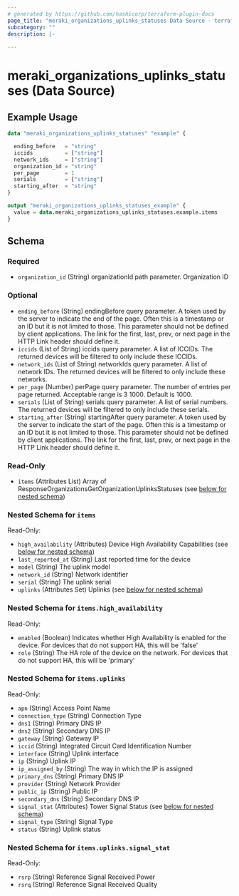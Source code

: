 ```yaml
---
# generated by https://github.com/hashicorp/terraform-plugin-docs
page_title: "meraki_organizations_uplinks_statuses Data Source - terraform-provider-meraki"
subcategory: ""
description: |-
  
---
```


# meraki_organizations_uplinks_statuses (Data Source)



## Example Usage

```terraform
data "meraki_organizations_uplinks_statuses" "example" {

  ending_before   = "string"
  iccids          = ["string"]
  network_ids     = ["string"]
  organization_id = "string"
  per_page        = 1
  serials         = ["string"]
  starting_after  = "string"
}

output "meraki_organizations_uplinks_statuses_example" {
  value = data.meraki_organizations_uplinks_statuses.example.items
}
```

<!-- schema generated by tfplugindocs -->
## Schema

### Required

- `organization_id` (String) organizationId path parameter. Organization ID

### Optional

- `ending_before` (String) endingBefore query parameter. A token used by the server to indicate the end of the page. Often this is a timestamp or an ID but it is not limited to those. This parameter should not be defined by client applications. The link for the first, last, prev, or next page in the HTTP Link header should define it.
- `iccids` (List of String) iccids query parameter. A list of ICCIDs. The returned devices will be filtered to only include these ICCIDs.
- `network_ids` (List of String) networkIds query parameter. A list of network IDs. The returned devices will be filtered to only include these networks.
- `per_page` (Number) perPage query parameter. The number of entries per page returned. Acceptable range is 3 1000. Default is 1000.
- `serials` (List of String) serials query parameter. A list of serial numbers. The returned devices will be filtered to only include these serials.
- `starting_after` (String) startingAfter query parameter. A token used by the server to indicate the start of the page. Often this is a timestamp or an ID but it is not limited to those. This parameter should not be defined by client applications. The link for the first, last, prev, or next page in the HTTP Link header should define it.

### Read-Only

- `items` (Attributes List) Array of ResponseOrganizationsGetOrganizationUplinksStatuses (see [below for nested schema](#nestedatt--items))

<a id="nestedatt--items"></a>
### Nested Schema for `items`

Read-Only:

- `high_availability` (Attributes) Device High Availability Capabilities (see [below for nested schema](#nestedatt--items--high_availability))
- `last_reported_at` (String) Last reported time for the device
- `model` (String) The uplink model
- `network_id` (String) Network identifier
- `serial` (String) The uplink serial
- `uplinks` (Attributes Set) Uplinks (see [below for nested schema](#nestedatt--items--uplinks))

<a id="nestedatt--items--high_availability"></a>
### Nested Schema for `items.high_availability`

Read-Only:

- `enabled` (Boolean) Indicates whether High Availability is enabled for the device. For devices that do not support HA, this will be 'false'
- `role` (String) The HA role of the device on the network. For devices that do not support HA, this will be 'primary'


<a id="nestedatt--items--uplinks"></a>
### Nested Schema for `items.uplinks`

Read-Only:

- `apn` (String) Access Point Name
- `connection_type` (String) Connection Type
- `dns1` (String) Primary DNS IP
- `dns2` (String) Secondary DNS IP
- `gateway` (String) Gateway IP
- `iccid` (String) Integrated Circuit Card Identification Number
- `interface` (String) Uplink interface
- `ip` (String) Uplink IP
- `ip_assigned_by` (String) The way in which the IP is assigned
- `primary_dns` (String) Primary DNS IP
- `provider` (String) Network Provider
- `public_ip` (String) Public IP
- `secondary_dns` (String) Secondary DNS IP
- `signal_stat` (Attributes) Tower Signal Status (see [below for nested schema](#nestedatt--items--uplinks--signal_stat))
- `signal_type` (String) Signal Type
- `status` (String) Uplink status

<a id="nestedatt--items--uplinks--signal_stat"></a>
### Nested Schema for `items.uplinks.signal_stat`

Read-Only:

- `rsrp` (String) Reference Signal Received Power
- `rsrq` (String) Reference Signal Received Quality
